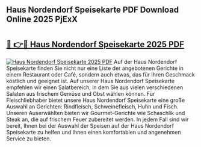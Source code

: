## Haus Nordendorf Speisekarte PDF Download Online 2025 PjExX

# <h2><a href="http://gc9bkok.nevu.top/?p=Haus+Nordendorf+Speisekarte">🔗 👉🔴 Haus Nordendorf Speisekarte 2025 PDF</a></h2>

[![Haus Nordendorf Speisekarte 2025 PDF](https://i.imgur.com/dBaPXMq.png)](http://gc9bkok.nevu.top/?p=Haus+Nordendorf+Speisekarte)
Auf der Haus Nordendorf Speisekarte finden Sie nicht nur eine Liste der angebotenen Gerichte in einem Restaurant oder Café, sondern auch etwas, das für Ihren Geschmack köstlich und geeignet ist. Auf unserer Haus Nordendorf Speisekarte empfehlen wir einen Salatbereich, in dem Sie aus vielen verschiedenen Salaten aus frischem Gemüse und Obst wählen können. Für Fleischliebhaber bietet unsere Haus Nordendorf Speisekarte eine große Auswahl an Gerichten: Rindfleisch, Schweinefleisch, Huhn und Fisch. Unseren Auserwählten bieten wir Gourmet-Gerichte wie Schaschlik und Steak an, die auf frischem Feuer zubereitet werden. In jedem Fall sind wir bereit, Ihnen bei der Auswahl der Speisen auf der Haus Nordendorf Speisekarte zu helfen und Ihnen einen komfortablen und angenehmen Service zu bieten.
